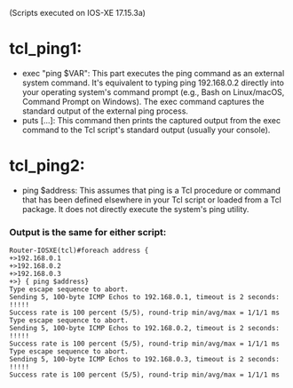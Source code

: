 (Scripts executed on IOS-XE 17.15.3a)

# tcl_ping1:
- exec "ping $VAR": This part executes the ping command as an external system command. It's equivalent to typing ping 192.168.0.2 directly into your operating system's command prompt (e.g., Bash on Linux/macOS, Command Prompt on Windows). The exec command captures the standard output of the external ping process.
- puts [...]: This command then prints the captured output from the exec command to the Tcl script's standard output (usually your console).

# tcl_ping2:
- ping $address: This assumes that ping is a Tcl procedure or command that has been defined elsewhere in your Tcl script or loaded from a Tcl package. It does not directly execute the system's ping utility.

### Output is the same for either script:
```
Router-IOSXE(tcl)#foreach address {
+>192.168.0.1
+>192.168.0.2
+>192.168.0.3
+>} { ping $address}
Type escape sequence to abort.
Sending 5, 100-byte ICMP Echos to 192.168.0.1, timeout is 2 seconds:
!!!!!
Success rate is 100 percent (5/5), round-trip min/avg/max = 1/1/1 ms
Type escape sequence to abort.
Sending 5, 100-byte ICMP Echos to 192.168.0.2, timeout is 2 seconds:
!!!!!
Success rate is 100 percent (5/5), round-trip min/avg/max = 1/1/1 ms
Type escape sequence to abort.
Sending 5, 100-byte ICMP Echos to 192.168.0.3, timeout is 2 seconds:
!!!!!
Success rate is 100 percent (5/5), round-trip min/avg/max = 1/1/1 ms
```
